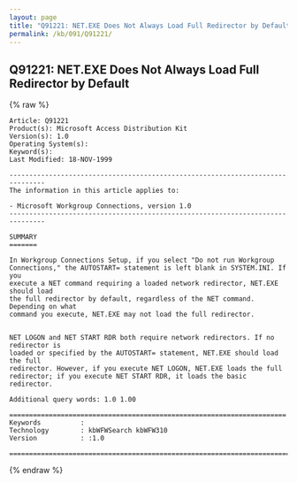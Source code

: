 ```yaml
---
layout: page
title: "Q91221: NET.EXE Does Not Always Load Full Redirector by Default"
permalink: /kb/091/Q91221/
---
```


## Q91221: NET.EXE Does Not Always Load Full Redirector by Default

{% raw %}

	Article: Q91221
	Product(s): Microsoft Access Distribution Kit
	Version(s): 1.0
	Operating System(s): 
	Keyword(s): 
	Last Modified: 18-NOV-1999
	
	-------------------------------------------------------------------------------
	The information in this article applies to:
	
	- Microsoft Workgroup Connections, version 1.0 
	-------------------------------------------------------------------------------
	
	SUMMARY
	=======
	
	In Workgroup Connections Setup, if you select "Do not run Workgroup
	Connections," the AUTOSTART= statement is left blank in SYSTEM.INI. If you
	execute a NET command requiring a loaded network redirector, NET.EXE should load
	the full redirector by default, regardless of the NET command. Depending on what
	command you execute, NET.EXE may not load the full redirector.
	
	
	NET LOGON and NET START RDR both require network redirectors. If no redirector is
	loaded or specified by the AUTOSTART= statement, NET.EXE should load the full
	redirector. However, if you execute NET LOGON, NET.EXE loads the full
	redirector; if you execute NET START RDR, it loads the basic redirector.
	
	Additional query words: 1.0 1.00
	
	======================================================================
	Keywords          :  
	Technology        : kbWFWSearch kbWFW310
	Version           : :1.0
	
	=============================================================================
	

{% endraw %}
